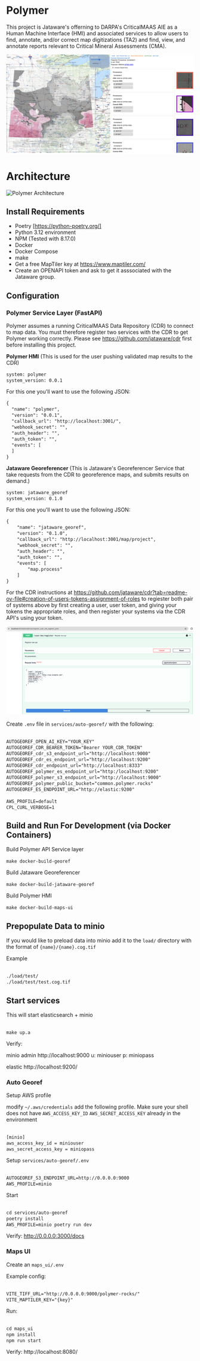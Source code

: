 # Polymer

This project is Jataware's offerning to DARPA's CriticalMAAS AIE as a Human Machine Interface (HMI) and associated services to allow users to find, annotate, and/or correct map digitizations (TA2) and find, view, and annotate reports relevant to Critical Mineral Assessments (CMA).

![Polymer Georeferencing](./images/polymer_projection.png)

# Architecture

![Polymer Architecture](./images/polymer_arch.png)

## Install Requirements

- Poetry [https://python-poetry.org/]
- Python 3.12 environment
- NPM (Tested with 8.17.0)
- Docker
- Docker Compose
- make
- Get a free MapTiler key at https://www.maptiler.com/
- Create an OPENAPI token and ask to get it asssociated with the Jataware group.

## Configuration

### Polymer Service Layer (FastAPI)

Polymer assumes a running CriticalMAAS Data Repository (CDR) to connect to map data. You must therefore register two services with the CDR to get Polymer working correctly. Please see https://github.com/jataware/cdr first before installing this project.

**Polymer HMI** (This is used for the user pushing validated map results to the CDR)

```
system: polymer
system_version: 0.0.1
```

For this one you'll want to use the following JSON:

```
{
  "name": "polymer",
  "version": "0.0.1",
  "callback_url": "http://localhost:3001/",
  "webhook_secret": "",
  "auth_header": "",
  "auth_token": "",
  "events": [
  ]
}
```

**Jataware Georeferencer** (This is Jataware's Georeferencer Service that take requests from the CDR to georeference maps, and submits results on demand.)

```
system: jataware_georef
system_version: 0.1.0
```

For this one you'll want to use the following JSON:

```
{
    "name": "jataware_georef",
    "version": "0.1.0",
    "callback_url": "http://localhost:3001/map/project",
    "webhook_secret": "",
    "auth_header": "",
    "auth_token": "",
    "events": [
        "map.process"
    ]
}
```

For the CDR instructions at https://github.com/jataware/cdr?tab=readme-ov-file#creation-of-users-tokens-assignment-of-roles to regiester both pair of systems above by first creating a user, user token, and giving your tokens the appropriate roles, and then register your systems via the CDR API's using your token.

![Polymer Registrastion with CDR](./images/polymer_register.png)

Create `.env` file in `services/auto-georef/` with the following:

```

AUTOGEOREF_OPEN_AI_KEY="YOUR_KEY"
AUTOGEOREF_CDR_BEARER_TOKEN="Bearer YOUR_CDR_TOKEN"
AUTOGEOREF_cdr_s3_endpoint_url="http://localhost:9000"
AUTOGEOREF_cdr_es_endpoint_url="http://localhost:9200"
AUTOGEOREF_cdr_endpoint_url="http://localhost:8333"
AUTOGEOREF_polymer_es_endpoint_url="http:/localhost:9200"
AUTOGEOREF_polymer_s3_endpoint_url="http://localhost:9000"
AUTOGEOREF_polymer_public_bucket="common.polymer.rocks"
AUTOGEOREF_ES_ENDPOINT_URL="http://elastic:9200"

AWS_PROFILE=default
CPL_CURL_VERBOSE=1

```

## Build and Run For Development (via Docker Containers)

Build Polymer API Service layer

`make docker-build-georef`

Build Jataware Georeferencer

`make docker-build-jataware-georef`

Build Polymer HMI

`make docker-build-maps-ui`

## Prepopulate Data to minio

If you would like to preload data into minio add it to the `load/` directory with the format of `{name}/{name}.cog.tif`

Example

```

./load/test/
./load/test/test.cog.tif

```

## Start services

This will start elasticsearch + minio

```

make up.a

```

Verify:

minio admin http://localhost:9000 u: miniouser p: miniopass

elastic http://localhost:9200/

### Auto Georef

Setup AWS profile

modify `~/.aws/credentials` add the following profile. Make sure your shell does not have
`AWS_ACCESS_KEY_ID` `AWS_SECRET_ACCESS_KEY` already in the environment

```

[minio]
aws_access_key_id = miniouser
aws_secret_access_key = miniopass

```

Setup `services/auto-georef/.env`

```

AUTOGEOREF_S3_ENDPOINT_URL=http://0.0.0.0:9000
AWS_PROFILE=minio

```

Start

```

cd services/auto-georef
poetry install
AWS_PROFILE=minio poetry run dev

```

Verify: http://0.0.0.0:3000/docs

### Maps UI

Create an `maps_ui/.env`

Example config:

```

VITE_TIFF_URL="http://0.0.0.0:9000/polymer-rocks/"
VITE_MAPTILER_KEY="{key}"

```

Run:

```

cd maps_ui
npm install
npm run start

```

Verify: http://localhost:8080/

```

```
